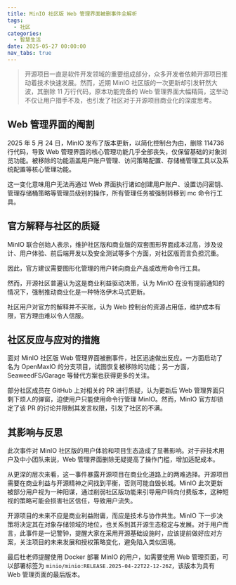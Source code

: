 ```yaml
---
title: MinIO 社区版 Web 管理界面被删事件全解析
tags:
  - 社区
categories:
  - 智慧生活
date: 2025-05-27 00:00:00
nav_tabs: true
---
```


> 开源项目一直是软件开发领域的重要组成部分，众多开发者依赖开源项目推动着技术快速发展。然而，近期 MinIO 社区版的一次更新却引发轩然大波，其删除 11 万行代码，原本功能完备的 Web 管理界面大幅精简，这举动不仅让用户措手不及，也引发了社区对于开源项目商业化的深度思考。

<!-- more -->

## Web 管理界面的阉割

2025 年 5 月 24 日，MinIO 发布了版本更新，以简化控制台为由，删除 114736 行代码，导致 Web 管理界面的核心管理功能几乎全部丧失，仅保留基础的对象浏览功能。被移除的功能涵盖用户账户管理、访问策略配置、存储桶管理工具以及系统配置等核心管理功能。

这一变化意味用户无法再通过 Web 界面执行诸如创建用户账户、设置访问密钥、管理存储桶策略等管理员级别的操作，所有管理任务被强制转移到 mc 命令行工具。

## 官方解释与社区的质疑

MinIO 联合创始人表示，维护社区版和商业版的双套图形界面成本过高，涉及设计、用户体验、前后端开发以及安全测试等多个方面，对社区版而言负担沉重。

因此，官方建议需要图形化管理的用户转向商业产品或改用命令行工具。

然而，开源社区普遍认为这是商业利益驱动决策，认为 MinIO 在没有提前通知的情况下，强制推动商业化是一种特洛伊木马式更新。

社区用户对官方的解释并不买账，认为 Web 控制台的资源占用低，维护成本有限，官方理由难以令人信服。

## 社区反应与应对的措施

面对 MinIO 社区版 Web 管理界面被删事件，社区迅速做出反应。一方面启动了名为 OpenMaxIO 的分支项目，试图恢复被移除的功能；另一方面，SeaweedFS/Garage 等替代方案也获得更多的关注。

部分社区成员在 GitHub 上对相关的 PR 进行质疑，认为更新后 Web 管理界面只剩下烦人的弹窗，迫使用户只能使用命令行管理 MinIO。然而，MinIO 官方却锁定了该 PR 的讨论并限制其发言权限，引发了社区的不满。

## 其影响与反思

此次事件对 MinIO 社区版的用户体验和项目生态造成了显著影响。对于非技术用户及中小团队来说，Web 管理界面删除无疑提高了操作门槛，增加适配成本。

从更深的层次来看，这一事件暴露开源项目在商业化道路上的两难选择。开源项目需要在商业利益与开源精神之间找到平衡，否则可能自毁长城。MinIO 此次更新被部分用户视为一种阳谋，通过削弱社区版功能来引导用户转向付费版本，这种短视的策略可能会损害社区信任，导致用户流失。

开源项目的未来不应是商业利益附庸，而应是技术与协作共生。MinIO 下一步决策将决定其在对象存储领域的地位，也关系到其开源生态稳定与发展。对于用户而言，此事件是一记警钟，提醒大家在采用开源基础设施时，应该提前做好应对方案，关注项目的未来发展和授权策略变化，避免陷入类似困境。

最后杜老师提醒使用 Docker 部署 MinIO 的用户，如需要使用 Web 管理页面，可以部署标签为 `minio/minio:RELEASE.2025-04-22T22-12-26Z`，该版本为具有 Web 管理页面的最后版本。